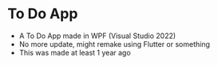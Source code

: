 # To Do App

- A To Do App made in WPF (Visual Studio 2022)
- No more update, might remake using Flutter or something
- This was made at least 1 year ago